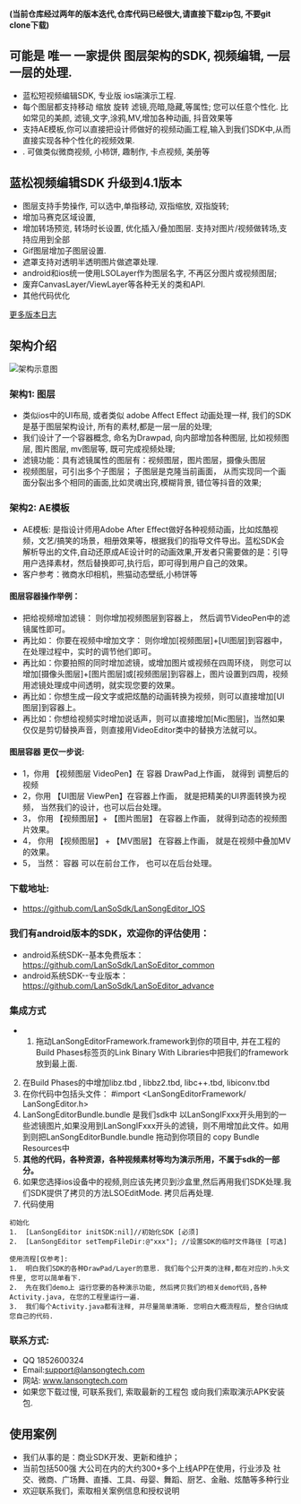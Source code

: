 #### (当前仓库经过两年的版本迭代,仓库代码已经很大,请直接下载zip包, 不要git clone下载)

## 可能是 唯一 一家提供 图层架构的SDK, 视频编辑, 一层 一层的处理.

*  蓝松短视频编辑SDK, 专业版 ios端演示工程.  
*  每个图层都支持移动 缩放 旋转 滤镜,亮暗,隐藏,等属性; 您可以任意个性化. 比如常见的美颜, 滤镜,文字,涂鸦,MV,增加各种动画, 抖音效果等
*  支持AE模板,你可以直接把设计师做好的视频动画工程,输入到我们SDK中,从而直接实现各种个性化的视频效果.
* . 可做类似微商视频, 小柿饼, 趣制作, 卡点视频, 美册等

## 蓝松视频编辑SDK 升级到4.1版本
- 图层支持手势操作, 可以选中,单指移动, 双指缩放, 双指旋转;
- 增加马赛克区域设置, 
- 增加转场预览, 转场时长设置, 优化插入/叠加图层. 支持对图片/视频做转场,支持应用到全部
- Gif图层增加子图层设置.
- 遮罩支持对透明半透明图片做遮罩处理.
- android和ios统一使用LSOLayer作为图层名字, 不再区分图片或视频图层;
- 废弃CanvasLayer/ViewLayer等各种无关的类和API.
- 其他代码优化



[更多版本日志](https://github.com/LanSoSdk/LanSongEditor_IOS/blob/master/%E7%89%88%E6%9C%AC%E6%9B%B4%E6%96%B0%E8%AE%B0%E5%BD%95.md)

## 架构介绍
![架构示意图](https://github.com/LanSoSdk/LanSoEditor_advance/blob/master/SDK%E6%9E%B6%E6%9E%84%E5%9B%BE%E7%89%87.png)
### 架构1: 图层
*   类似ios中的UI布局, 或者类似 adobe Affect Effect 动画处理一样, 我们的SDK是基于图层架构设计, 所有的素材,都是一层一层的处理;
*   我们设计了一个容器概念, 命名为Drawpad, 向内部增加各种图层, 比如视频图层, 图片图层, mv图层等, 既可完成视频处理;
*   滤镜功能：具有滤镜属性的图层有：视频图层，图片图层，摄像头图层
*   视频图层，可引出多个子图层； 子图层是克隆当前画面， 从而实现同一个画面分裂出多个相同的画面,比如灵魂出窍,模糊背景, 错位等抖音的效果;

### 架构2: AE模板

*   AE模板:  是指设计师用Adobe After Effect做好各种视频动画，比如炫酷视频，文艺/搞笑的场景，相册效果等，根据我们的指导文件导出。蓝松SDK会解析导出的文件,自动还原成AE设计时的动画效果,开发者只需要做的是：引导用户选择素材，然后替换即可,执行后，即可得到用户自己的效果。
*   客户参考：微商水印相机，熊猫动态壁纸,小柿饼等

#### 图层容器操作举例：
*   把给视频增加滤镜： 则你增加视频图层到容器上， 然后调节VideoPen中的滤镜属性即可。
*   再比如： 你要在视频中增加文字： 则你增加[视频图层]+[UI图层]到容器中，在处理过程中，实时的调节他们即可。
*   再比如：你要拍照的同时增加滤镜，或增加图片或视频在四周环绕， 则您可以增加[摄像头图层]+[图片图层]或[视频图层]到容器上，图片设置到四周，视频用滤镜处理成中间透明，就实现您要的效果。
*   再比如：你想生成一段文字或把炫酷的动画转换为视频，则可以直接增加[UI图层]到容器上。
*   再比如：你想给视频实时增加说话声，则可以直接增加[Mic图层]，当然如果仅仅是剪切替换声音，则直接用VideoEditor类中的替换方法就可以。


#### 图层容器 更仅一步说:
* 1，你用 【视频图层 VideoPen】在 容器 DrawPad上作画， 就得到 调整后的视频
* 2，你用 【UI图层  ViewPen】在容器上作画， 就是把精美的UI界面转换为视频， 当然我们的设计，也可以后台处理。
* 3， 你用 【视频图层】+ 【图片图层】 在容器上作画， 就得到动态的视频图片效果。
* 4， 你用  【视频图层】 + 【MV图层】 在容器上作画， 就是在视频中叠加MV的效果。
* 5， 当然： 容器 可以在前台工作， 也可以在后台处理。




### 下载地址: 
*  https://github.com/LanSoSdk/LanSongEditor_IOS

### 我们有android版本的SDK，欢迎你的评估使用：
*	android系统SDK--基本免费版本：https://github.com/LanSoSdk/LanSoEditor_common
*	android系统SDK--专业版本：https://github.com/LanSoSdk/LanSoEditor_advance

### 集成方式
- 1. 拖动LanSongEditorFramework.framework到你的项目中, 并在工程的Build Phases标签页的Link Binary With Libraries中把我们的framework放到最上面.
2. 在Build Phases的<Link Binary With Libraries>中增加libz.tbd , libbz2.tbd, libc++.tbd, libiconv.tbd
3. 在你代码中包括头文件： #import <LanSongEditorFramework/ LanSongEditor.h>
4. LanSongEditorBundle.bundle 是我们sdk中 以LanSongIFxxx开头用到的一些滤镜图片,如果没用到LanSongIFxxx开头的滤镜，则不用增加此文件。如用到则把LanSongEditorBundle.bundle 拖动到你项目的 copy Bundle Resources中
5. **其他的代码，各种资源，各种视频素材等均为演示所用，不属于sdk的一部分。**
6. 如果您选择ios设备中的视频,则应该先拷贝到沙盒里,然后再用我们SDK处理.我们SDK提供了拷贝的方法LSOEditMode. 拷贝后再处理.
7. 代码使用
 ```
初始化
 1.  [LanSongEditor initSDK:nil]//初始化SDK [必须]
 2.  [LanSongEditor setTempFileDir:@"xxx"]; //设置SDK的临时文件路径 [可选]

使用流程[仅参考]:
 1.  明白我们SDK的各种DrawPad/Layer的意思. 我们每个公开类的注释,都在对应的.h头文件里, 您可以简单看下.
 2.  先在我们demo上 运行您要的各种演示功能, 然后拷贝我们的相关demo代码,各种Activity.java, 在您的工程里运行一遍.
 3.  我们每个Activity.java都有注释, 并尽量简单清晰. 您明白大概流程后, 整合归纳成您自己的代码. 
 ```
### 联系方式:
*   QQ 1852600324 
*   Email:support@lansongtech.com
*   网站: www.lansongtech.com
*  如果您下载过慢, 可联系我们, 索取最新的工程包 或向我们索取演示APK安装包.

## 使用案例
*   我们从事的是：商业SDK开发、更新和维护；
*   当前包括500强 大公司在内的大约300+多个上线APP在使用，行业涉及 社交、微商、广场舞、直播、工具、母婴、舞蹈、厨艺、金融、炫酷等多种行业
*   欢迎联系我们，索取相关案例信息和授权说明
